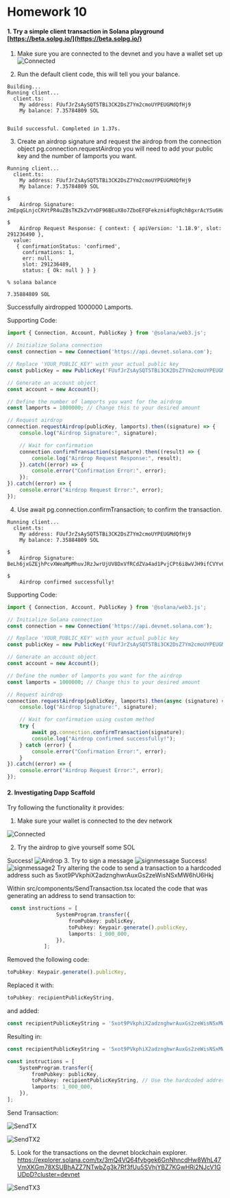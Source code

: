 # Homework 10

#### 1. Try a simple client transaction in Solana playground [https://beta.solpg.io/](https://beta.solpg.io/)

1. Make sure you are connected to the devnet and you have a wallet set up
![Connected](../../Images/Connected.png)

2. Run the default client code, this will tell you your balance.
```
Building...
Running client...
  client.ts:
    My address: FUufJrZsAySQT5TBi3CK2DsZ7Ym2cmoUYPEUGMdQfHj9
    My balance: 7.35784809 SOL


Build successful. Completed in 1.37s.
```
3. Create an airdrop signature and request the airdrop from the connection object 
pg.connection.requestAirdrop you will need to add your public key and the number of lamports you want.
```
Running client...
  client.ts:
    My address: FUufJrZsAySQT5TBi3CK2DsZ7Ym2cmoUYPEUGMdQfHj9
    My balance: 7.35784809 SOL

$ 
    Airdrop Signature: 2mEpqGLnjcCRVtPR4uZBsTKZkZvYxDF96BEuX8o7ZboEFQFekzni4fUgRch8gxrAcYSu6HaHWKEqAqxZcMHFRTnC

$ 
    Airdrop Request Response: { context: { apiVersion: '1.18.9', slot: 291236490 },
  value: 
   { confirmationStatus: 'confirmed',
     confirmations: 1,
     err: null,
     slot: 291236489,
     status: { Ok: null } } }

% solana balance

7.35884809 SOL
```
Successfully airdropped 1000000 Lamports.

Supporting Code:
```typescript
import { Connection, Account, PublicKey } from '@solana/web3.js';

// Initialize Solana connection
const connection = new Connection('https://api.devnet.solana.com');

// Replace 'YOUR_PUBLIC_KEY' with your actual public key
const publicKey = new PublicKey('FUufJrZsAySQT5TBi3CK2DsZ7Ym2cmoUYPEUGMdQfHj9');

// Generate an account object
const account = new Account();

// Define the number of lamports you want for the airdrop
const lamports = 1000000; // Change this to your desired amount

// Request airdrop
connection.requestAirdrop(publicKey, lamports).then((signature) => {
    console.log("Airdrop Signature:", signature);

    // Wait for confirmation
    connection.confirmTransaction(signature).then((result) => {
        console.log("Airdrop Request Response:", result);
    }).catch((error) => {
        console.error("Confirmation Error:", error);
    });
}).catch((error) => {
    console.error("Airdrop Request Error:", error);
});
```

4. Use await pg.connection.confirmTransaction; to
confirm the transaction.
```
Running client...
  client.ts:
    My address: FUufJrZsAySQT5TBi3CK2DsZ7Ym2cmoUYPEUGMdQfHj9
    My balance: 7.35884809 SOL

$ 
    Airdrop Signature: BeLh6jxGZEjhPcvXWeaMpMhuvJRzJwrUjUV8DxVfRCdZVa4ad1PvjCPt6i8wVJH9ifCVYv6jywWUC8K2pZazb9z

$ 
    Airdrop confirmed successfully!
```
Supporting Code:
```typescript
import { Connection, Account, PublicKey } from '@solana/web3.js';

// Initialize Solana connection
const connection = new Connection('https://api.devnet.solana.com');

// Replace 'YOUR_PUBLIC_KEY' with your actual public key
const publicKey = new PublicKey('FUufJrZsAySQT5TBi3CK2DsZ7Ym2cmoUYPEUGMdQfHj9');

// Generate an account object
const account = new Account();

// Define the number of lamports you want for the airdrop
const lamports = 1000000; // Change this to your desired amount

// Request airdrop
connection.requestAirdrop(publicKey, lamports).then(async (signature) => {
    console.log("Airdrop Signature:", signature);

    // Wait for confirmation using custom method
    try {
        await pg.connection.confirmTransaction(signature);
        console.log("Airdrop confirmed successfully!");
    } catch (error) {
        console.error("Confirmation Error:", error);
    }
}).catch((error) => {
    console.error("Airdrop Request Error:", error);
});

```

#### 2. Investigating Dapp Scaffold

Try following the functionality it provides:

1. Make sure your wallet is connected to the dev network

![Connected](../../Images/Conn_dev.png)

2. Try the airdrop to give yourself some SOL

Success!
![Airdrop](../../Images/Airdrop.png)
3. Try to sign a message
![signmessage](../../Images/signmessage.png)
Success!
![signmessage2](../../Images/signmessage2.png)
Try altering the code to send a transaction to a hardcoded address such as 5xot9PVkphiX2adznghwrAuxGs2zeWisNSxMW6hU6Hkj

Within src/components/SendTransaction.tsx located the code that was generating an address to send transaction to:
```typescript
 const instructions = [
                SystemProgram.transfer({
                    fromPubkey: publicKey,
                    toPubkey: Keypair.generate().publicKey,
                    lamports: 1_000_000,
                }),
            ];
```

Removed the following code:
```typescript
toPubkey: Keypair.generate().publicKey,
```
Replaced it with:
```typescript
toPubkey: recipientPublicKeyString,
```
and added:
```typescript
const recipientPublicKeyString = '5xot9PVkphiX2adznghwrAuxGs2zeWisNSxMW6hU6Hkj';
```
Resulting in:
```typescript
const recipientPublicKeyString = '5xot9PVkphiX2adznghwrAuxGs2zeWisNSxMW6hU6Hkj';

const instructions = [
    SystemProgram.transfer({
        fromPubkey: publicKey,
        toPubkey: recipientPublicKeyString, // Use the hardcoded address here
        lamports: 1_000_000,
    }),
];
```
Send Transaction:

![SendTX](../../Images/SendTX.png)

![SendTX2](../../Images/SendTX2.png)

5. Look for the transactions on the devnet blockchain explorer.
https://explorer.solana.com/tx/3mQ4VQ64fvbgek6GnNhncdHw8WhL47VmXKGm78XSUBhAZZ7NTwbZg3k7Rf3fUu5SVhjYBZ7KGwHRi2NJcV1GUDpD?cluster=devnet

![SendTX3](../../Images/SendTX3.png)